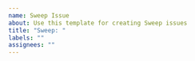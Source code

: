 ```yaml
---
name: Sweep Issue
about: Use this template for creating Sweep issues
title: "Sweep: "
labels: ""
assignees: ""
---
```


<!-- Leave the description blank -->
